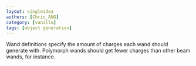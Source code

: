 ```yaml
---
layout: singleidea
authors: [Chris_ANG]
category: [vanilla]
tags: [object generation]
---
```

Wand definitions specify the amount of charges each wand should generate with. Polymorph wands should get fewer charges than other beam wands, for instance.
